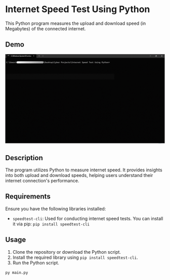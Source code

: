 # Internet Speed Test Using Python

This Python program measures the upload and download speed (in Megabytes) of the connected internet.

## Demo

![Internet Speed Test Demo](./images/demo.gif)

## Description

The program utilizes Python to measure internet speed. It provides insights into both upload and download speeds, helping users understand their internet connection's performance.

## Requirements

Ensure you have the following libraries installed:

- `speedtest-cli`: Used for conducting internet speed tests. You can install it via pip: `pip install speedtest-cli`

## Usage

1. Clone the repository or download the Python script.
2. Install the required library using `pip install speedtest-cli`.
3. Run the Python script.

```python
py main.py
